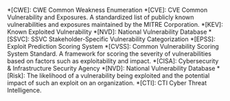 *[CWE]: CWE Common Weakness Enumeration
*[CVE]: CVE Common Vulnerability and Exposures. A standardized list of publicly known vulnerabilities and exposures maintained by the MITRE Corporation.
*[KEV]: Known Exploited Vulnerability
*[NVD]: National Vulnerability Database
*[SSVC]: SSVC Stakeholder-Specific Vulnerability Categorization
*[EPSS]: Exploit Prediction Scoring System
*[CVSS]: Common Vulnerability Scoring System Standard. A framework for scoring the severity of vulnerabilities based on factors such as exploitability and impact.
*[CISA]: Cybersecurity & Infrastructure Security Agency
*[NVD]: National Vulnerability Database
*[Risk]: The likelihood of a vulnerability being exploited and the potential impact of such an exploit on an organization.
*[CTI]: CTI Cyber Threat Intelligence. 
